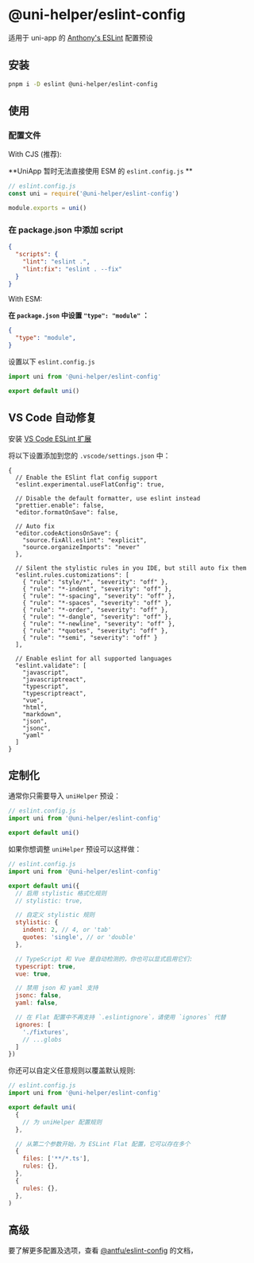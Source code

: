 # @uni-helper/eslint-config

适用于 uni-app 的 [Anthony's ESLint](https://github.com/antfu/eslint-config) 配置预设

## 安装

```bash
pnpm i -D eslint @uni-helper/eslint-config
```

## 使用

### 配置文件

With CJS (推荐):

**UniApp 暂时无法直接使用 ESM 的 `eslint.config.js` **

```js
// eslint.config.js
const uni = require('@uni-helper/eslint-config')

module.exports = uni()
```

### 在 package.json 中添加 script

```json
{
  "scripts": {
    "lint": "eslint .",
    "lint:fix": "eslint . --fix"
  }
}
```

With ESM:

**在 `package.json` 中设置 `"type": "module"` ：**

```json
{
  "type": "module",
}
```

设置以下 `eslint.config.js`

```js
import uni from '@uni-helper/eslint-config'

export default uni()
```

## VS Code 自动修复

安装 [VS Code ESLint 扩展](https://marketplace.visualstudio.com/items?itemName=dbaeumer.vscode-eslint)

将以下设置添加到您的 `.vscode/settings.json` 中：

```jsonc
{
  // Enable the ESlint flat config support
  "eslint.experimental.useFlatConfig": true,

  // Disable the default formatter, use eslint instead
  "prettier.enable": false,
  "editor.formatOnSave": false,

  // Auto fix
  "editor.codeActionsOnSave": {
    "source.fixAll.eslint": "explicit",
    "source.organizeImports": "never"
  },

  // Silent the stylistic rules in you IDE, but still auto fix them
  "eslint.rules.customizations": [
    { "rule": "style/*", "severity": "off" },
    { "rule": "*-indent", "severity": "off" },
    { "rule": "*-spacing", "severity": "off" },
    { "rule": "*-spaces", "severity": "off" },
    { "rule": "*-order", "severity": "off" },
    { "rule": "*-dangle", "severity": "off" },
    { "rule": "*-newline", "severity": "off" },
    { "rule": "*quotes", "severity": "off" },
    { "rule": "*semi", "severity": "off" }
  ],

  // Enable eslint for all supported languages
  "eslint.validate": [
    "javascript",
    "javascriptreact",
    "typescript",
    "typescriptreact",
    "vue",
    "html",
    "markdown",
    "json",
    "jsonc",
    "yaml"
  ]
}
```

## 定制化

通常你只需要导入 `uniHelper` 预设：

```js
// eslint.config.js
import uni from '@uni-helper/eslint-config'

export default uni()
```

如果你想调整 `uniHelper` 预设可以这样做：

```js
// eslint.config.js
import uni from '@uni-helper/eslint-config'

export default uni({
  // 启用 stylistic 格式化规则
  // stylistic: true,

  // 自定义 stylistic 规则
  stylistic: {
    indent: 2, // 4, or 'tab'
    quotes: 'single', // or 'double'
  },

  // TypeScript 和 Vue 是自动检测的，你也可以显式启用它们:
  typescript: true,
  vue: true,

  // 禁用 json 和 yaml 支持
  jsonc: false,
  yaml: false,

  // 在 Flat 配置中不再支持 `.eslintignore`，请使用 `ignores` 代替
  ignores: [
    './fixtures',
    // ...globs
  ]
})
```

你还可以自定义任意规则以覆盖默认规则:

```js
// eslint.config.js
import uni from '@uni-helper/eslint-config'

export default uni(
  {
    // 为 uniHelper 配置规则
  },

  // 从第二个参数开始，为 ESLint Flat 配置，它可以存在多个
  {
    files: ['**/*.ts'],
    rules: {},
  },
  {
    rules: {},
  },
)
```

## 高级

要了解更多配置及选项，查看 [@antfu/eslint-config](https://github.com/antfu/eslint-config) 的文档，
